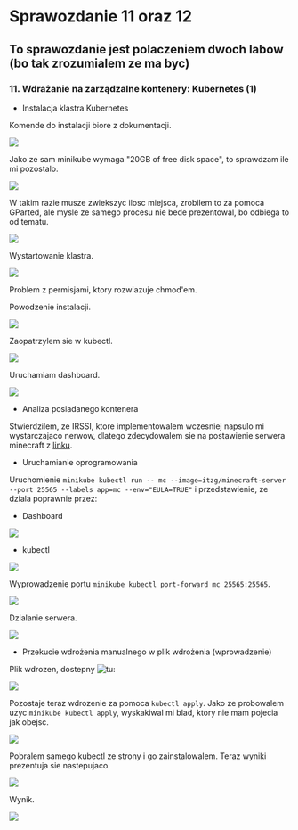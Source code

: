 
# Sprawozdanie 11 oraz 12

## To sprawozdanie jest polaczeniem dwoch labow (bo tak zrozumialem ze ma byc)

### 11. Wdrażanie na zarządzalne kontenery: Kubernetes (1)

* Instalacja klastra Kubernetes

Komende do instalacji biore z dokumentacji.

![](https://i.imgur.com/WFQTnIQ.png)

Jako ze sam minikube wymaga "20GB of free disk space", to sprawdzam ile mi pozostalo.

![](https://i.imgur.com/B6uBpq2.png)

W takim razie musze zwiekszyc ilosc miejsca, zrobilem to za pomoca GParted, ale mysle ze samego procesu nie bede prezentowal, bo odbiega to od tematu.

![](https://i.imgur.com/Z9pKpZD.png)

Wystartowanie klastra.

![](https://i.imgur.com/6STDrIg.png)

Problem z permisjami, ktory rozwiazuje chmod'em.

Powodzenie instalacji.

![](https://i.imgur.com/YMpJtla.png)

Zaopatrzylem sie w kubectl.

![](https://i.imgur.com/Edjq0QQ.png)

Uruchamiam dashboard.

![](https://i.imgur.com/4m0peCN.png)


* Analiza posiadanego kontenera

Stwierdzilem, ze IRSSI, ktore implementowalem wczesniej napsulo mi wystarczajaco nerwow, dlatego zdecydowalem sie na postawienie serwera minecraft z [linku](https://hub.docker.com/r/itzg/minecraft-server).

* Uruchamianie oprogramowania

Uruchomienie `minikube kubectl run -- mc --image=itzg/minecraft-server --port 25565 --labels app=mc --env="EULA=TRUE"` i przedstawienie, ze dziala poprawnie przez:

- Dashboard

![](https://i.imgur.com/OVKm59L.png)

- kubectl

![](https://i.imgur.com/aRPrDqd.png)

Wyprowadzenie portu `minikube kubectl port-forward mc 25565:25565`.

![](https://i.imgur.com/kNrpnH8.png)

Dzialanie serwera.

![](https://i.imgur.com/zyprxvt.png)

* Przekucie wdrożenia manualnego w plik wdrożenia (wprowadzenie)

Plik wdrozen, dostepny ![tu](https://raw.githubusercontent.com/InzynieriaOprogramowaniaAGH/MDO2022_S/JM404178/INO/GCL01/JM404178/Lab12/mc-deployment.yml):

![](https://i.imgur.com/FtAOAD2.png)

Pozostaje teraz wdrozenie za pomoca `kubectl apply`. Jako ze probowalem uzyc `minikube kubectl apply`, wyskakiwal mi blad, ktory nie mam pojecia jak obejsc.

![](https://i.imgur.com/y6igpfC.png)

Pobralem samego kubectl ze strony i go zainstalowalem. Teraz wyniki prezentuja sie nastepujaco.

![](https://i.imgur.com/Y1cDZJH.png)

Wynik.

![](https://i.imgur.com/VNAASi8.png)





























